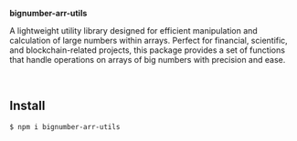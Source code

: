 **bignumber-arr-utils**

A lightweight utility library designed for efficient manipulation and calculation of large numbers within arrays. Perfect for financial, scientific, and blockchain-related projects, this package provides a set of functions that handle operations on arrays of big numbers with precision and ease.

<br />

## Install

```bash
$ npm i bignumber-arr-utils
```
